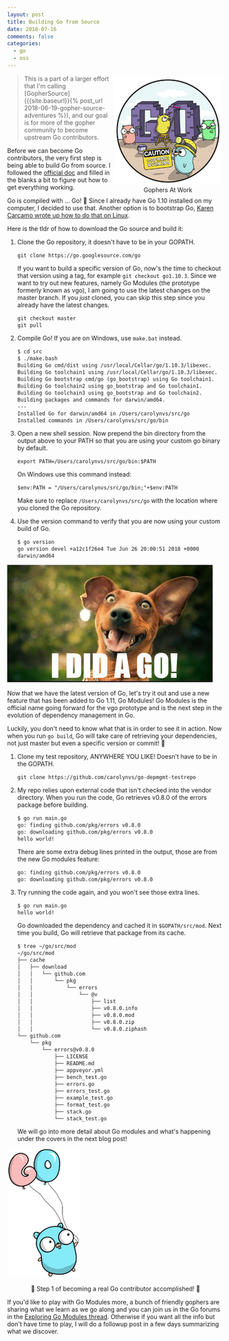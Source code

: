 ```yaml
---
layout: post
title: Building Go from Source
date: 2018-07-16
comments: false
categories:
  - go
  - oss
---
```


<figure style="text-align: center; float: right; margin: 5px">
  <img src="/images/go-build.png" width="250" />
  <figcaption>
    Gophers At Work
  </figcaption>
</figure>

> This is a part of a larger effort that I'm calling [GopherSource]({{site.baseurl}}{% post_url 2018-06-19-gopher-source-adventures %}),
>  and our goal is for more of the gopher community to become upstream Go contributors.

Before we can become Go contributors, the very first step is being able to build
Go from source. I followed the [official doc](https://golang.org/doc/install/source)
and filled in the blanks a bit to figure out how to get everything working.

Go is compiled with ... Go! 🤯 Since I already have Go 1.10 installed on my computer,
I decided to use that. Another option is to bootstrap Go, [Karen Carcamo wrote up
how to do that on Linux](https://forum.golangbridge.org/t/gophersource-building-go-from-source/9722/12).

Here is the tldr of how to download the Go source and build it:

1. Clone the Go repository, it doesn't have to be in your GOPATH.

    ```
    git clone https://go.googlesource.com/go
    ```

    If you want to build a specific version of Go, now's the time to checkout that
    version using a tag, for example `git checkout go1.10.3`. Since we want to try out
    new features, namely Go Modules (the prototype formerly known as vgo),
    I am going to use the latest changes on the master branch.
    If you _just_ cloned, you can skip this step since you already have the latest changes.

    ```
    git checkout master
    git pull
    ```
1. Compile Go! If you are on Windows, use `make.bat` instead.

    ```
    $ cd src 
    $ ./make.bash
    Building Go cmd/dist using /usr/local/Cellar/go/1.10.3/libexec.
    Building Go toolchain1 using /usr/local/Cellar/go/1.10.3/libexec.
    Building Go bootstrap cmd/go (go_bootstrap) using Go toolchain1.
    Building Go toolchain2 using go_bootstrap and Go toolchain1.
    Building Go toolchain3 using go_bootstrap and Go toolchain2.
    Building packages and commands for darwin/amd64.
    ---
    Installed Go for darwin/amd64 in /Users/carolynvs/src/go
    Installed commands in /Users/carolynvs/src/go/bin
    ```
1. Open a new shell session. Now prepend the bin directory from the output above
    to your PATH so that you are using your custom go binary by default.

    ```
    export PATH=/Users/carolynvs/src/go/bin:$PATH
    ```

    On Windows use this command instead:

    ```
    $env:PATH = "/Users/carolynvs/src/go/bin;"+$env:PATH
    ```

    Make sure to replace `/Users/carolynvs/src/go` with the location where you
    cloned the Go repository.
1. Use the version command to verify that you are now using your custom build of Go.

    ```
    $ go version
    go version devel +a12c1f26e4 Tue Jun 26 20:00:51 2018 +0000 darwin/amd64
    ```

![Excited Dog: I DID A GO!](/images/i-did-a-go.jpg)

Now that we have the latest version of Go, let's try it out and use a new feature
that has been added to Go 1.11, Go Modules! Go Modules is the official name going
forward for the vgo prototype and is the next step in the evolution of dependency
management in Go.

Luckily, you don't need to know what that is in order to see it in action.
Now when you run `go build`, Go will take care of retrieving your dependencies,
not just master but even a specific version or commit! 🎉

1. Clone my test repository, ANYWHERE YOU LIKE! Doesn't have to be in the GOPATH.

    ```
    git clone https://github.com/carolynvs/go-depmgmt-testrepo
    ```
1. My repo relies upon external code that isn't checked into the vendor directory.
   When you run the code, Go retrieves v0.8.0 of the errors package before building.

    ```
    $ go run main.go
    go: finding github.com/pkg/errors v0.8.0
    go: downloading github.com/pkg/errors v0.8.0
    hello world!
    ```

    There are some extra debug lines printed in the output, those are from the
    new Go modules feature:

    ```
    go: finding github.com/pkg/errors v0.8.0
    go: downloading github.com/pkg/errors v0.8.0
    ```

1. Try running the code again, and you won't see those extra lines.

    ```
    $ go run main.go
    hello world!
    ```

    Go downloaded the dependency and cached it in `$GOPATH/src/mod`. Next time
    you build, Go will retrieve that package from its cache.

    ```
    $ tree ~/go/src/mod
    ~/go/src/mod
    ├── cache
    │   ├── download
    │   │   └── github.com
    │   │       └── pkg
    │   │           └── errors
    │   │               └── @v
    │   │                   ├── list
    │   │                   ├── v0.8.0.info
    │   │                   ├── v0.8.0.mod
    │   │                   ├── v0.8.0.zip
    │   │                   └── v0.8.0.ziphash
    └── github.com
        └── pkg
            └── errors@v0.8.0
                ├── LICENSE
                ├── README.md
                ├── appveyor.yml
                ├── bench_test.go
                ├── errors.go
                ├── errors_test.go
                ├── example_test.go
                ├── format_test.go
                ├── stack.go
                └── stack_test.go
    ```

    We will go into more detail about Go modules and what's happening under the covers
    in the next blog post!


![Gopher hanging on GO balloons](/images/go-balloons.png)

<p style="text-align: center">🚀 Step 1 of becoming a real Go contributor accomplished! 🚀</p>

If you'd like to play with Go Modules more, a bunch of friendly gophers are sharing what we
learn as we go along and you can join us in the Go forums in the [Exploring Go Modules
thread](https://forum.golangbridge.org/t/gophersource-exploring-go-modules/9900).
Otherwise if you want all the info but don't have time to play, I will do a followup
post in a few days summarizing what we discover.
